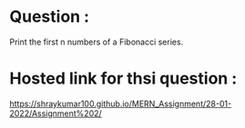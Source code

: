 # Question :
Print the first n numbers of a Fibonacci series.
# Hosted link for thsi question :
https://shraykumar100.github.io/MERN_Assignment/28-01-2022/Assignment%202/